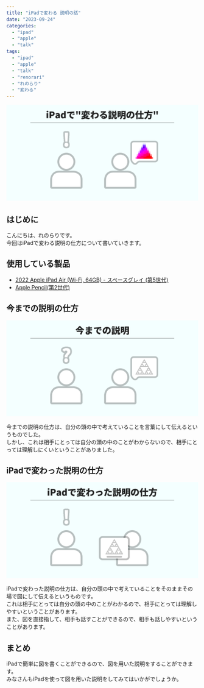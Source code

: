 ```yaml
---
title: "iPadで変わる 説明の話"
date: "2023-09-24"
categories: 
  - "ipad"
  - "apple"
  - "talk"
tags: 
  - "ipad"
  - "apple"
  - "talk"
  - "renorari"
  - "れのらり"
  - "変わる"
---
```


![ogp](./images/ogp.png)​

## はじめに

こんにちは、れのらりです。  
今回はiPadで変わる説明の仕方について書いていきます。  

## 使用している製品

- [2022 Apple iPad Air (Wi-Fi, 64GB) - スペースグレイ (第5世代)](https://amzn.to/3teRUL2)
- [Apple Pencil(第2世代)](https://amzn.to/3t3Du0q)

## 今までの説明の仕方

![今までの説明の仕方](./images/before.png)

今までの説明の仕方は、自分の頭の中で考えていることを言葉にして伝えるというものでした。  
しかし、これは相手にとっては自分の頭の中のことがわからないので、相手にとっては理解しにくいということがありました。

## iPadで変わった説明の仕方

![iPadで変わった説明の仕方](./images/after.png)

iPadで変わった説明の仕方は、自分の頭の中で考えていることをそのままその場で図にして伝えるというものです。  
これは相手にとっては自分の頭の中のことがわかるので、相手にとっては理解しやすいということがあります。  
また、図を直接指して、相手も話すことができるので、相手も話しやすいということがあります。

## まとめ

iPadで簡単に図を書くことができるので、図を用いた説明をすることができます。  
みなさんもiPadを使って図を用いた説明をしてみてはいかがでしょうか。
